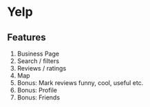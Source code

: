# Yelp

## Features
1. Business Page
2. Search / filters
3. Reviews / ratings
4. Map
5. Bonus: Mark reviews funny, cool, useful etc.
6. Bonus: Profile
7. Bonus: Friends
